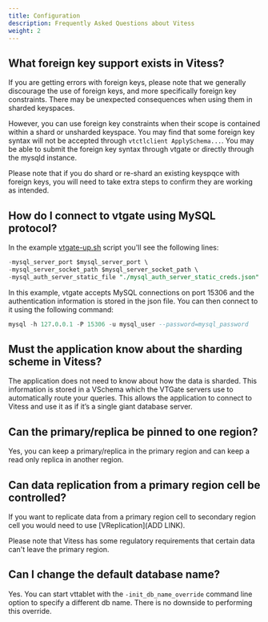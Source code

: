 ```yaml
---
title: Configuration
description: Frequently Asked Questions about Vitess
weight: 2
---
```


## What foreign key support exists in Vitess?

If you are getting errors with foreign keys, please note that we generally discourage the use of foreign keys, and more specifically foreign key constraints. There may be unexpected consequences when using them in sharded keyspaces.  

However, you can use foreign key constraints when their scope is contained within a shard or unsharded keyspace. You may find that some foreign key syntax will not be accepted through `vtctlclient ApplySchema...`. You may be able to submit the foreign key syntax through vtgate or directly through the mysqld instance.  

Please note that if you do shard or re-shard an existing keyspqce with foreign keys, you will need to take extra steps to confirm they are working as intended. 

## How do I connect to vtgate using MySQL protocol?

In the example [vtgate-up.sh](https://github.com/vitessio/vitess/blob/master/examples/legacy_local/scripts/vtgate-up.sh) script you'll see the following lines:

```sql
-mysql_server_port $mysql_server_port \
-mysql_server_socket_path $mysql_server_socket_path \
-mysql_auth_server_static_file "./mysql_auth_server_static_creds.json" \
```

In this example, vtgate accepts MySQL connections on port 15306 and the authentication information is stored in the json file. You can then connect to it using the following command:

```sql
mysql -h 127.0.0.1 -P 15306 -u mysql_user --password=mysql_password
```

## Must the application know about the sharding scheme in Vitess?

The application does not need to know about how the data is sharded. This information is stored in a VSchema which the VTGate servers use to automatically route your queries. This allows the application to connect to Vitess and use it as if it’s a single giant database server.

## Can the primary/replica be pinned to one region?

Yes, you can keep a primary/replica in the primary region and can keep a read only replica in another region.

## Can data replication from a primary region cell be controlled?

If you want to replicate data from a primary region cell to secondary region cell you would need to use [VReplication](ADD LINK).

Please note that Vitess has some regulatory requirements that certain data can't leave the primary region.

## Can I change the default database name?

Yes. You can start vttablet with the `-init_db_name_override` command line option to specify a different db name. There is no downside to performing this override.